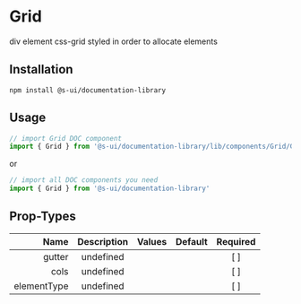 # Grid
div element css-grid styled in order to allocate elements

## Installation
`npm install @s-ui/documentation-library`

## Usage

```js
// import Grid DOC component
import { Grid } from '@s-ui/documentation-library/lib/components/Grid/Grid.js'
```

or

```js
// import all DOC components you need
import { Grid } from '@s-ui/documentation-library'
```

## Prop-Types

| Name | Description | Values  | Default | Required |
| ---: |:---:| ---:| ---: |:---: |
| gutter | undefined | | |  [ ]  |
| cols | undefined | | |  [ ]  |
| elementType | undefined | | |  [ ]  |
